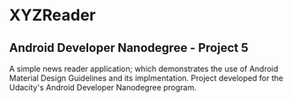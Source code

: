 # XYZReader
## Android Developer Nanodegree - Project 5

A simple news reader application; which demonstrates the use of Android Material Design Guidelines and its implmentation.
Project developed for the Udacity's Android Developer Nanodegree program.
